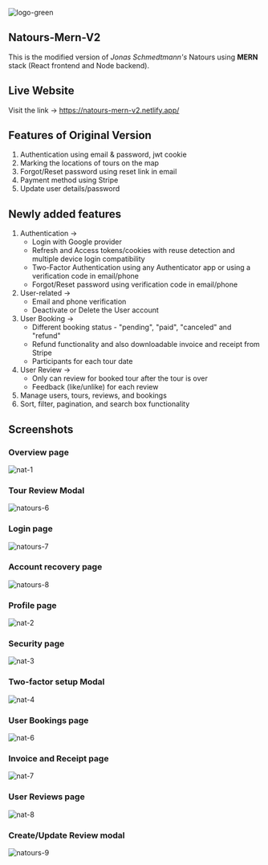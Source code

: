 ![logo-green](https://github.com/RoniChanda/Natours-V2/assets/86836682/e2b659e2-ce51-4ab1-a4ca-edf9da3cca20)
## Natours-Mern-V2
This is the modified version of *Jonas Schmedtmann's* Natours using **MERN** stack (React frontend and Node backend).
## Live Website
Visit the link -> https://natours-mern-v2.netlify.app/
## Features of Original Version
1. Authentication using email & password, jwt cookie
2. Marking the locations of tours on the map
3. Forgot/Reset password using reset link in email
4. Payment method using Stripe
5. Update user details/password
## Newly added features
1. Authentication ->
   - Login with Google provider
   - Refresh and Access tokens/cookies with reuse detection and multiple device login compatibility
   - Two-Factor Authentication using any Authenticator app or using a verification code in email/phone
   - Forgot/Reset password using verification code in email/phone
2. User-related ->
   - Email and phone verification
   - Deactivate or Delete the User account
3. User Booking ->
   - Different booking status - "pending", "paid", "canceled" and "refund"
   - Refund functionality and also downloadable invoice and receipt from Stripe
   - Participants for each tour date
4. User Review ->
   - Only can review for booked tour after the tour is over
   - Feedback (like/unlike) for each review
5. Manage users, tours, reviews, and bookings
6. Sort, filter, pagination, and search box functionality
## Screenshots
### Overview page
![nat-1](https://github.com/RoniChanda/Natours-V2/assets/86836682/cf1dcac9-03c1-41fb-abb3-69ad69ddc924)
### Tour Review Modal
![natours-6](https://github.com/RoniChanda/Natours-V2/assets/86836682/d2cfdec1-b48c-4568-880e-6312c849c8ac)
### Login page
![natours-7](https://github.com/RoniChanda/Natours-V2/assets/86836682/3e608568-ed10-4c30-9d8c-ed03ea5086b9)
### Account recovery page
![natours-8](https://github.com/RoniChanda/Natours-V2/assets/86836682/32d12692-f6c6-451a-b7db-daa821802c03)
### Profile page
![nat-2](https://github.com/RoniChanda/Natours-V2/assets/86836682/edffbcd9-d258-4e87-913e-128980d488e9)
### Security page
![nat-3](https://github.com/RoniChanda/Natours-V2/assets/86836682/a67634ca-28ac-4db7-9d07-1ecfa3402433)
### Two-factor setup Modal
![nat-4](https://github.com/RoniChanda/Natours-V2/assets/86836682/b04ea3ae-b296-4e6f-94f5-f599bf5f296f)
### User Bookings page
![nat-6](https://github.com/RoniChanda/Natours-V2/assets/86836682/4bd05023-878d-4990-89e0-4bcd3c07dc1b)
### Invoice and Receipt page
![nat-7](https://github.com/RoniChanda/Natours-V2/assets/86836682/7273fbfe-c403-45fb-b288-0a0857dcc719)
### User Reviews page
![nat-8](https://github.com/RoniChanda/Natours-V2/assets/86836682/d8444071-91dc-4344-a884-9217552fbeb1)
### Create/Update Review modal
![natours-9](https://github.com/RoniChanda/Natours-V2/assets/86836682/bb08d339-eae1-4a79-9eeb-a6bdca8dcaae)
